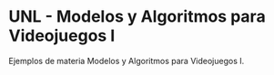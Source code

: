 # UNL - Modelos y Algoritmos para Videojuegos I
Ejemplos de materia Modelos y Algoritmos para Videojuegos I.
